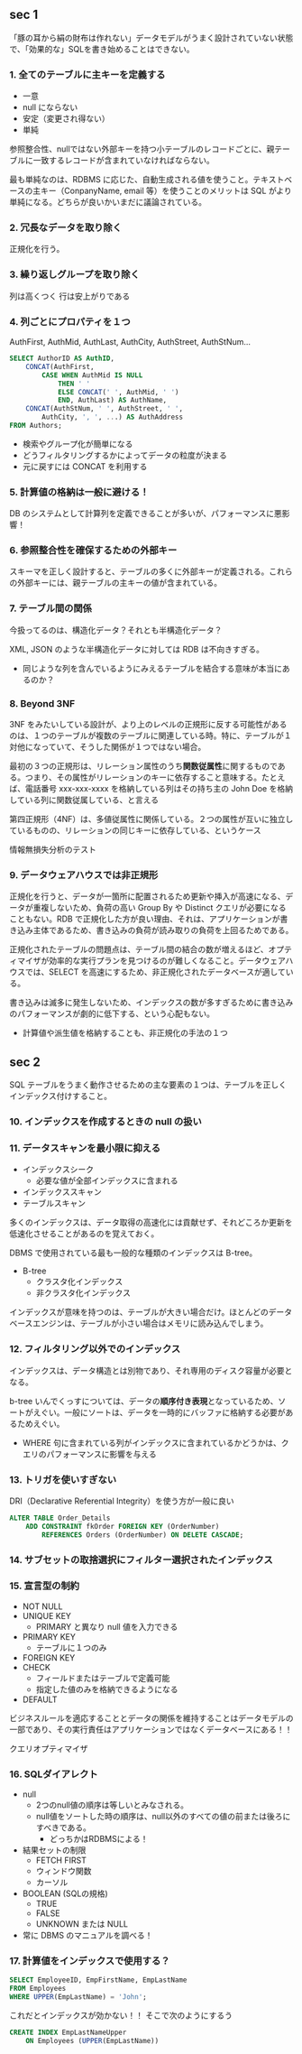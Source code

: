 ## sec 1
「豚の耳から絹の財布は作れない」データモデルがうまく設計されていない状態で、「効果的な」SQLを書き始めることはできない。

### 1. 全てのテーブルに主キーを定義する
- 一意
- null にならない
- 安定（変更され得ない）
- 単純

参照整合性、nullではない外部キーを持つ小テーブルのレコードごとに、親テーブルに一致するレコードが含まれていなければならない。

最も単純なのは、RDBMS に応じた、自動生成される値を使うこと。テキストベースの主キー（ConpanyName, email 等）を使うことのメリットは SQL がより単純になる。どちらが良いかいまだに議論されている。


### 2. 冗長なデータを取り除く
正規化を行う。

### 3. 繰り返しグループを取り除く
列は高くつく
行は安上がりである

### 4. 列ごとにプロパティを１つ
AuthFirst, AuthMid, AuthLast, AuthCity, AuthStreet, AuthStNum...

``` sql
SELECT AuthorID AS AuthID,
    CONCAT(AuthFirst,
        CASE WHEN AuthMid IS NULL
            THEN ' '
            ELSE CONCAT(' ', AuthMid, ' ')
            END, AuthLast) AS AuthName,
    CONCAT(AuthStNum, ' ', AuthStreet, ' ',
        AuthCity, ', ', ...) AS AuthAddress
FROM Authors;
```

- 検索やグループ化が簡単になる
- どうフィルタリングするかによってデータの粒度が決まる
- 元に戻すには CONCAT を利用する

### 5. 計算値の格納は一般に避ける！
DB のシステムとして計算列を定義できることが多いが、パフォーマンスに悪影響！

### 6. 参照整合性を確保するための外部キー
スキーマを正しく設計すると、テーブルの多くに外部キーが定義される。これらの外部キーには、親テーブルの主キーの値が含まれている。

### 7. テーブル間の関係
今扱ってるのは、構造化データ？それとも半構造化データ？

XML, JSON のような半構造化データに対しては RDB は不向きすぎる。

- 同じような列を含んでいるようにみえるテーブルを結合する意味が本当にあるのか？

### 8. Beyond 3NF
3NF をみたいしている設計が、より上のレベルの正規形に反する可能性があるのは、１つのテーブルが複数のテーブルに関連している時。特に、テーブルが１対他になっていて、そうした関係が１つではない場合。

最初の３つの正規形は、リレーション属性のうち**関数従属性**に関するものである。つまり、その属性がリレーションのキーに依存すること意味する。たとえば、電話番号 xxx-xxx-xxxx を格納している列はその持ち主の John Doe を格納している列に関数従属している、と言える

第四正規形（4NF）は、多値従属性に関係している。２つの属性が互いに独立しているものの、リレーションの同じキーに依存している、というケース

情報無損失分析のテスト

### 9. データウェアハウスでは非正規形
正規化を行うと、データが一箇所に配置されるため更新や挿入が高速になる、データが重複しないため、負荷の高い Group By や Distinct クエリが必要になることもない。RDB で正規化した方が良い理由、それは、アプリケーションが書き込み主体であるため、書き込みの負荷が読み取りの負荷を上回るためである。

正規化されたテーブルの問題点は、テーブル間の結合の数が増えるほど、オプティマイザが効率的な実行プランを見つけるのが難しくなること。データウェアハウスでは、SELECT を高速にするため、非正規化されたデータベースが適している。

書き込みは滅多に発生しないため、インデックスの数が多すぎるために書き込みのパフォーマンスが劇的に低下する、という心配もない。

- 計算値や派生値を格納することも、非正規化の手法の１つ


## sec 2
SQL テーブルをうまく動作させるための主な要素の１つは、テーブルを正しくインデックス付けすること。

### 10. インデックスを作成するときの null の扱い

### 11. データスキャンを最小限に抑える
- インデックスシーク
    - 必要な値が全部インデックスに含まれる
- インデックススキャン
- テーブルスキャン

多くのインデックスは、データ取得の高速化には貢献せず、それどころか更新を低速化させることがあるのを覚えておく。

DBMS で使用されている最も一般的な種類のインデックスは B-tree。

- B-tree
    - クラスタ化インデックス
    - 非クラスタ化インデックス

インデックスが意味を持つのは、テーブルが大きい場合だけ。ほとんどのデータベースエンジンは、テーブルが小さい場合はメモリに読み込んでしまう。


### 12. フィルタリング以外でのインデックス
インデックスは、データ構造とは別物であり、それ専用のディスク容量が必要となる。

b-tree いんでくっすについては、データの**順序付き表現**となっているため、ソートがえぐい。一般にソートは、データを一時的にバッファに格納する必要があるためえぐい。

- WHERE 句に含まれている列がインデックスに含まれているかどうかは、クエリのパフォーマンスに影響を与える

### 13. トリガを使いすぎない
DRI（Declarative Referential Integrity）を使う方が一般に良い

``` sql
ALTER TABLE Order_Details
    ADD CONSTRAINT fkOrder FOREIGN KEY (OrderNumber)
        REFERENCES Orders (OrderNumber) ON DELETE CASCADE;
```

### 14. サブセットの取捨選択にフィルター選択されたインデックス

### 15. 宣言型の制約
- NOT NULL
- UNIQUE KEY
    - PRIMARY と異なり null 値を入力できる
- PRIMARY KEY
    - テーブルに１つのみ
- FOREIGN KEY
- CHECK
    - フィールドまたはテーブルで定義可能
    - 指定した値のみを格納できるようになる
- DEFAULT

ビジネスルールを適応することとデータの関係を維持することはデータモデルの一部であり、その実行責任はアプリケーションではなくデータベースにある！！

クエリオプティマイザ

### 16. SQLダイアレクト
- null
    - 2つのnull値の順序は等しいとみなされる。
    - null値をソートした時の順序は、null以外のすべての値の前または後ろにすべきである。
        - どっちかはRDBMSによる！
- 結果セットの制限
    - FETCH FIRST
    - ウィンドウ関数
    - カーソル
- BOOLEAN (SQLの規格)
    - TRUE
    - FALSE
    - UNKNOWN または NULL
- 常に DBMS のマニュアルを調べる！

### 17. 計算値をインデックスで使用する？
``` sql
SELECT EmployeeID, EmpFirstName, EmpLastName
FROM Employees
WHERE UPPER(EmpLastName) = 'John';
```

これだとインデックスが効かない！！
そこで次のようにするう

``` sql
CREATE INDEX EmpLastNameUpper
    ON Employees (UPPER(EmpLastName))



